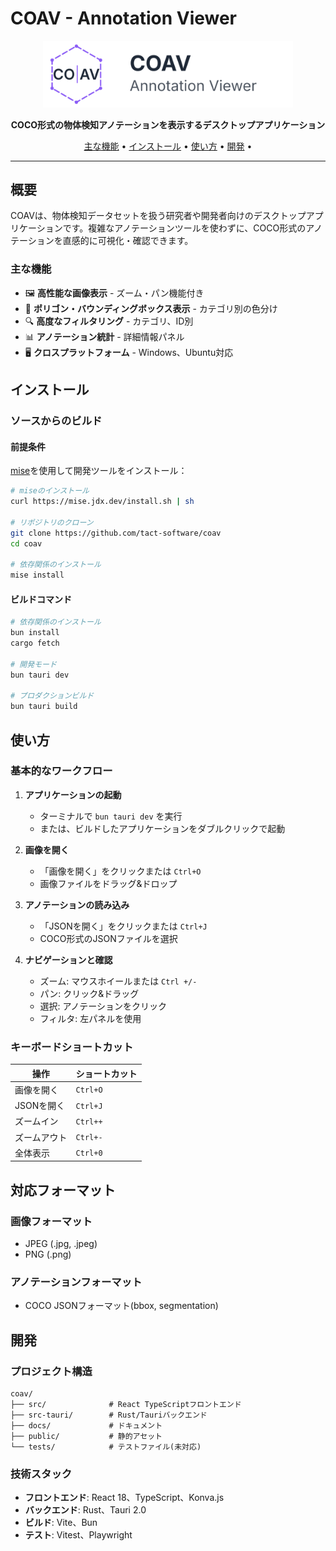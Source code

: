 # COAV - Annotation Viewer

<p align="center">
  <picture>
    <source media="(prefers-color-scheme: dark)" srcset="./assets/logo/coav-logo-horizontal-dark.svg">
    <source media="(prefers-color-scheme: light)" srcset="./assets/logo/coav-logo-horizontal-light.svg">
    <img alt="COAV Logo" src="./assets/logo/coav-logo-horizontal-light.svg" width="400">
  </picture>
</p>

<p align="center">
  <b>COCO形式の物体検知アノテーションを表示するデスクトップアプリケーション</b>
</p>

<p align="center">
  <a href="#主な機能">主な機能</a> •
  <a href="#インストール">インストール</a> •
  <a href="#使い方">使い方</a> •
  <a href="#開発">開発</a> •
</p>

---

## 概要

COAVは、物体検知データセットを扱う研究者や開発者向けのデスクトップアプリケーションです。複雑なアノテーションツールを使わずに、COCO形式のアノテーションを直感的に可視化・確認できます。

### 主な機能

- 🖼️ **高性能な画像表示** - ズーム・パン機能付き
- 🎯 **ポリゴン・バウンディングボックス表示** - カテゴリ別の色分け
- 🔍 **高度なフィルタリング** - カテゴリ、ID別
- 📊 **アノテーション統計** - 詳細情報パネル
- 🖥️ **クロスプラットフォーム** - Windows、Ubuntu対応

## インストール

### ソースからのビルド

#### 前提条件

[mise](https://mise.jdx.dev/)を使用して開発ツールをインストール：

```bash
# miseのインストール
curl https://mise.jdx.dev/install.sh | sh

# リポジトリのクローン
git clone https://github.com/tact-software/coav
cd coav

# 依存関係のインストール
mise install
```

#### ビルドコマンド

```bash
# 依存関係のインストール
bun install
cargo fetch

# 開発モード
bun tauri dev

# プロダクションビルド
bun tauri build
```

## 使い方

### 基本的なワークフロー

1. **アプリケーションの起動**

   - ターミナルで `bun tauri dev` を実行
   - または、ビルドしたアプリケーションをダブルクリックで起動

2. **画像を開く**

   - 「画像を開く」をクリックまたは `Ctrl+O`
   - 画像ファイルをドラッグ&ドロップ

3. **アノテーションの読み込み**

   - 「JSONを開く」をクリックまたは `Ctrl+J`
   - COCO形式のJSONファイルを選択

4. **ナビゲーションと確認**
   - ズーム: マウスホイールまたは `Ctrl +/-`
   - パン: クリック&ドラッグ
   - 選択: アノテーションをクリック
   - フィルタ: 左パネルを使用

### キーボードショートカット

| 操作         | ショートカット |
| ------------ | -------------- |
| 画像を開く   | `Ctrl+O`       |
| JSONを開く   | `Ctrl+J`       |
| ズームイン   | `Ctrl++`       |
| ズームアウト | `Ctrl+-`       |
| 全体表示     | `Ctrl+0`       |

## 対応フォーマット

### 画像フォーマット

- JPEG (.jpg, .jpeg)
- PNG (.png)

### アノテーションフォーマット

- COCO JSONフォーマット(bbox, segmentation)

## 開発

### プロジェクト構造

```
coav/
├── src/              # React TypeScriptフロントエンド
├── src-tauri/        # Rust/Tauriバックエンド
├── docs/             # ドキュメント
├── public/           # 静的アセット
└── tests/            # テストファイル(未対応)
```

### 技術スタック

- **フロントエンド**: React 18、TypeScript、Konva.js
- **バックエンド**: Rust、Tauri 2.0
- **ビルド**: Vite、Bun
- **テスト**: Vitest、Playwright
